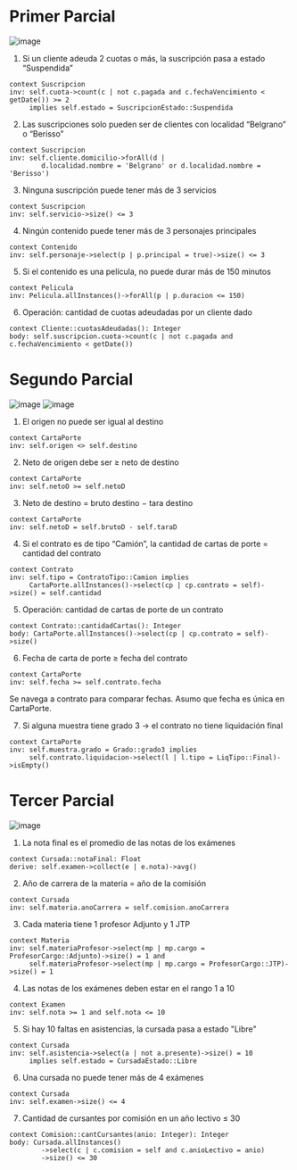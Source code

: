 # Primer Parcial 

![image](https://github.com/user-attachments/assets/16dcd816-a11e-4c93-baa8-f04e964e7b4b)

1. Si un cliente adeuda 2 cuotas o más, la suscripción pasa a estado “Suspendida”
```ocl
context Suscripcion
inv: self.cuota->count(c | not c.pagada and c.fechaVencimiento < getDate()) >= 2 
     implies self.estado = SuscripcionEstado::Suspendida

```

2. Las suscripciones solo pueden ser de clientes con localidad “Belgrano” o “Berisso”
```ocl
context Suscripcion
inv: self.cliente.domicilio->forAll(d | 
        d.localidad.nombre = 'Belgrano' or d.localidad.nombre = 'Berisso')
```

3. Ninguna suscripción puede tener más de 3 servicios
```ocl
context Suscripcion
inv: self.servicio->size() <= 3
```

4. Ningún contenido puede tener más de 3 personajes principales
```ocl
context Contenido
inv: self.personaje->select(p | p.principal = true)->size() <= 3
```

5. Si el contenido es una película, no puede durar más de 150 minutos
```ocl
context Pelicula
inv: Pelicula.allInstances()->forAll(p | p.duracion <= 150)
```

6. Operación: cantidad de cuotas adeudadas por un cliente dado
```ocl
context Cliente::cuotasAdeudadas(): Integer
body: self.suscripcion.cuota->count(c | not c.pagada and c.fechaVencimiento < getDate())
```

# Segundo Parcial

![image](https://github.com/user-attachments/assets/1ed0ef8b-aa96-45c7-95ed-80050a3104ba)
![image](https://github.com/user-attachments/assets/5c83e828-febd-4428-a117-ebee2558f32a)

1. El origen no puede ser igual al destino
```ocl
context CartaPorte
inv: self.origen <> self.destino
```

2. Neto de origen debe ser ≥ neto de destino
```ocl
context CartaPorte
inv: self.netoO >= self.netoD
```
3. Neto de destino = bruto destino − tara destino
```ocl
context CartaPorte
inv: self.netoD = self.brutoD - self.taraD
```

4. Si el contrato es de tipo “Camión”, la cantidad de cartas de porte = cantidad del contrato
```ocl
context Contrato
inv: self.tipo = ContratoTipo::Camion implies
     CartaPorte.allInstances()->select(cp | cp.contrato = self)->size() = self.cantidad
```

5. Operación: cantidad de cartas de porte de un contrato
```ocl
context Contrato::cantidadCartas(): Integer
body: CartaPorte.allInstances()->select(cp | cp.contrato = self)->size()
```

6. Fecha de carta de porte ≥ fecha del contrato
```ocl
context CartaPorte
inv: self.fecha >= self.contrato.fecha
```
Se navega a contrato para comparar fechas. Asumo que fecha es única en CartaPorte.

7. Si alguna muestra tiene grado 3 → el contrato no tiene liquidación final
```ocl
context CartaPorte
inv: self.muestra.grado = Grado::grado3 implies
     self.contrato.liquidacion->select(l | l.tipo = LiqTipo::Final)->isEmpty()
```

# Tercer Parcial

![image](https://github.com/user-attachments/assets/06c2e20a-8cb9-460e-b324-9e7a29cf1faf)

1. La nota final es el promedio de las notas de los exámenes
```ocl
context Cursada::notaFinal: Float
derive: self.examen->collect(e | e.nota)->avg()
```

2. Año de carrera de la materia = año de la comisión
```ocl
context Cursada
inv: self.materia.anoCarrera = self.comision.anoCarrera
```

3. Cada materia tiene 1 profesor Adjunto y 1 JTP
```ocl
context Materia
inv: self.materiaProfesor->select(mp | mp.cargo = ProfesorCargo::Adjunto)->size() = 1 and
     self.materiaProfesor->select(mp | mp.cargo = ProfesorCargo::JTP)->size() = 1
```

4. Las notas de los exámenes deben estar en el rango 1 a 10
```ocl
context Examen
inv: self.nota >= 1 and self.nota <= 10
```

5. Si hay 10 faltas en asistencias, la cursada pasa a estado "Libre"
```ocl
context Cursada
inv: self.asistencia->select(a | not a.presente)->size() = 10
     implies self.estado = CursadaEstado::Libre
```

6. Una cursada no puede tener más de 4 exámenes
```ocl
context Cursada
inv: self.examen->size() <= 4
```

7. Cantidad de cursantes por comisión en un año lectivo ≤ 30
```ocl
context Comision::cantCursantes(anio: Integer): Integer
body: Cursada.allInstances()
        ->select(c | c.comision = self and c.anioLectivo = anio)
        ->size() <= 30
```

